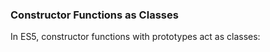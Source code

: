 ### Constructor Functions as Classes

In ES5, constructor functions with prototypes act as classes:

~~~ {.javascript insert="../../src/examples/js/ctor.js" token="ctor"}
~~~
~~~ {.javascript insert="../../src/examples/js/ctor.js" token="prototype"}
~~~
~~~ {.javascript insert="../../src/examples/js/ctor.js" token="new"}
~~~
